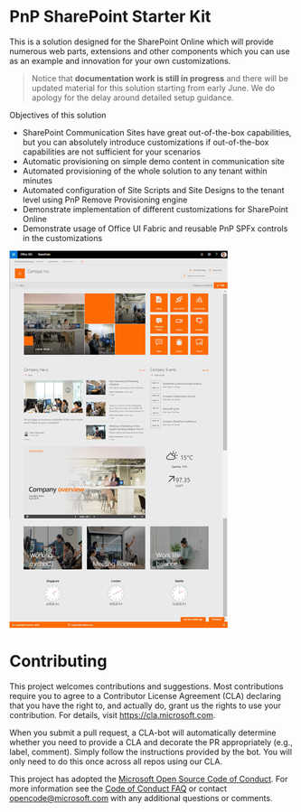 
# PnP SharePoint Starter Kit

This is a solution designed for the SharePoint Online which will provide numerous web parts, extensions and other components which you can use as an example and innovation for your own customizations. 

> Notice that **documentation work is still in progress** and there will be updated material for this solution starting from early June. We do apology for the delay around detailed setup guidance.

Objectives of this solution
- SharePoint Communication Sites have great out-of-the-box capabilities, but you can absolutely introduce customizations if out-of-the-box capabilities are not sufficient for your scenarios
- Automatic provisioning on simple demo content in communication site
- Automated provisioning of the whole solution to any tenant within minutes
- Automated configuration of Site Scripts and Site Designs to the tenant level using PnP Remove Provisioning engine
- Demonstrate implementation of different customizations for SharePoint Online
- Demonstrate usage of Office UI Fabric and reusable PnP SPFx controls in the customizations

![image](./assets/images/default-front-page.png)

# Contributing

This project welcomes contributions and suggestions.  Most contributions require you to agree to a
Contributor License Agreement (CLA) declaring that you have the right to, and actually do, grant us
the rights to use your contribution. For details, visit https://cla.microsoft.com.

When you submit a pull request, a CLA-bot will automatically determine whether you need to provide
a CLA and decorate the PR appropriately (e.g., label, comment). Simply follow the instructions
provided by the bot. You will only need to do this once across all repos using our CLA.

This project has adopted the [Microsoft Open Source Code of Conduct](https://opensource.microsoft.com/codeofconduct/).
For more information see the [Code of Conduct FAQ](https://opensource.microsoft.com/codeofconduct/faq/) or
contact [opencode@microsoft.com](mailto:opencode@microsoft.com) with any additional questions or comments.
